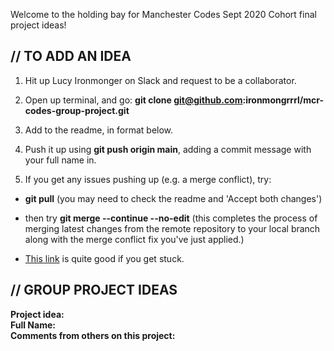 Welcome to the holding bay for Manchester Codes Sept 2020 Cohort final project ideas! 

## // TO ADD AN IDEA ##
1. Hit up Lucy Ironmonger on Slack and request to be a collaborator.

2. Open up terminal, and go: **git clone git@github.com:ironmongrrrl/mcr-codes-group-project.git**

3. Add to the readme, in format below.

4. Push it up using **git push origin main**, adding a commit message with your full name in.

5. If you get any issues pushing up (e.g. a merge conflict), try:

- **git pull** (you may need to check the readme and 'Accept both changes')

- then try **git merge --continue --no-edit** (this completes the process of merging latest changes from the remote repository to your local branch along with the merge conflict fix you've just applied.)

- <a href="https://www.manchestercodes.com/platform/module/programming-foundations/git-intro">This link</a> is quite good if you get stuck.


## // GROUP PROJECT IDEAS ##

**Project idea:**<br>
**Full Name:**<br>
**Comments from others on this project:**